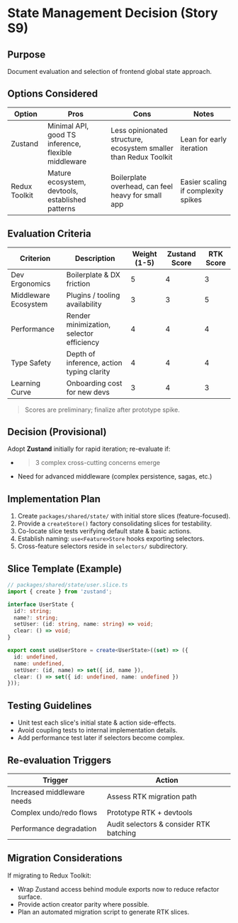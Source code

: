 # State Management Decision (Story S9)

## Purpose

Document evaluation and selection of frontend global state approach.

## Options Considered

| Option | Pros | Cons | Notes |
|--------|------|------|-------|
| Zustand | Minimal API, good TS inference, flexible middleware | Less opinionated structure, ecosystem smaller than Redux Toolkit | Lean for early iteration |
| Redux Toolkit | Mature ecosystem, devtools, established patterns | Boilerplate overhead, can feel heavy for small app | Easier scaling if complexity spikes |

## Evaluation Criteria

| Criterion | Description | Weight (1-5) | Zustand Score | RTK Score |
|----------|-------------|-------------|---------------|-----------|
| Dev Ergonomics | Boilerplate & DX friction | 5 | 4 | 3 |
| Middleware Ecosystem | Plugins / tooling availability | 3 | 3 | 5 |
| Performance | Render minimization, selector efficiency | 4 | 4 | 4 |
| Type Safety | Depth of inference, action typing clarity | 4 | 4 | 4 |
| Learning Curve | Onboarding cost for new devs | 3 | 4 | 3 |

> Scores are preliminary; finalize after prototype spike.

## Decision (Provisional)

Adopt **Zustand** initially for rapid iteration; re-evaluate if:

- >3 complex cross-cutting concerns emerge
- Need for advanced middleware (complex persistence, sagas, etc.)

## Implementation Plan

1. Create `packages/shared/state/` with initial store slices (feature-focused).
2. Provide a `createStore()` factory consolidating slices for testability.
3. Co-locate slice tests verifying default state & basic actions.
4. Establish naming: `use<Feature>Store` hooks exporting selectors.
5. Cross-feature selectors reside in `selectors/` subdirectory.

## Slice Template (Example)

```ts
// packages/shared/state/user.slice.ts
import { create } from 'zustand';

interface UserState {
  id?: string;
  name?: string;
  setUser: (id: string, name: string) => void;
  clear: () => void;
}

export const useUserStore = create<UserState>((set) => ({
  id: undefined,
  name: undefined,
  setUser: (id, name) => set({ id, name }),
  clear: () => set({ id: undefined, name: undefined })
}));
```

## Testing Guidelines

- Unit test each slice's initial state & action side-effects.
- Avoid coupling tests to internal implementation details.
- Add performance test later if selectors become complex.

## Re-evaluation Triggers

| Trigger | Action |
|---------|--------|
| Increased middleware needs | Assess RTK migration path |
| Complex undo/redo flows | Prototype RTK + devtools |
| Performance degradation | Audit selectors & consider RTK batching |

## Migration Considerations

If migrating to Redux Toolkit:

- Wrap Zustand access behind module exports now to reduce refactor surface.
- Provide action creator parity where possible.
- Plan an automated migration script to generate RTK slices.

